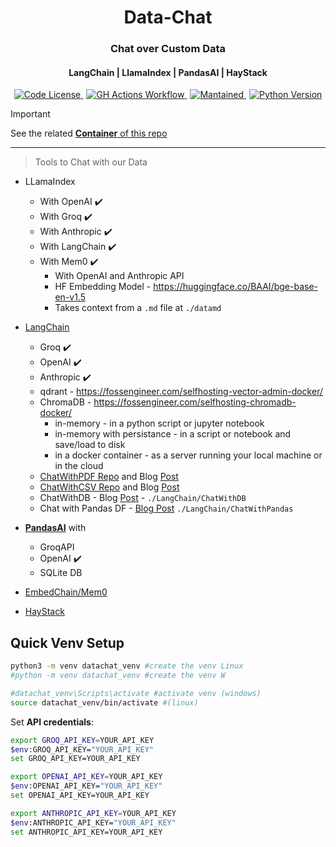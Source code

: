 <div align="center">
  <h1>Data-Chat</h1>
</div>

<div align="center">
  <h3>Chat over Custom Data</h3>
</div>


<div align="center">
  <h4>LangChain | LlamaIndex | PandasAI | HayStack</h3>
</div>

<div align="center">
  <a href="https://github.com/JAlcocerT/Streamlit-MultiChat?tab=GPL-3.0-1-ov-file" style="margin-right: 5px;">
    <img alt="Code License" src="https://img.shields.io/badge/License-GPLv3-blue.svg" />
  </a>
  <a href="https://github.com/JAlcocerT/Streamlit-MultiChat/actions/workflows/Streamlit_GHA_MultiArch.yml" style="margin-right: 5px;">
    <img alt="GH Actions Workflow" src="https://github.com/JAlcocerT/Streamlit-MultiChat/actions/workflows/Streamlit_GHA_MultiArch.yml/badge.svg" />
  </a>
  <a href="https://GitHub.com/JAlcocerT/Streamlit-Multichat/graphs/commit-activity" style="margin-right: 5px;">
    <img alt="Mantained" src="https://img.shields.io/badge/Maintained%3F-yes-green.svg" />
  </a>
  <a href="https://www.python.org/downloads/release/python-312">
    <img alt="Python Version" src="https://img.shields.io/badge/python-3.12-blue.svg" />
  </a>
</div>


> [!IMPORTANT]
> See the related [**Container** of this repo](https://github.com/JAlcocerT/Data-Chat/pkgs/container/data-chat)


---

> Tools to Chat with our Data

* LLamaIndex
    * With OpenAI ✔️
    * With Groq ✔️
    * With Anthropic ✔️
    * With LangChain ✔️
    * With Mem0 ✔️
        * With OpenAI and Anthropic API
        * HF Embedding Model - https://huggingface.co/BAAI/bge-base-en-v1.5
        * Takes context from a `.md` file at `./datamd`

* [LangChain](https://jalcocert.github.io/JAlcocerT/how-to-chat-with-your-data/)
    * Groq ✔️
    * OpenAI ✔️
    * Anthropic ✔️
    * qdrant - https://fossengineer.com/selfhosting-vector-admin-docker/
    * ChromaDB -  https://fossengineer.com/selfhosting-chromadb-docker/
        * in-memory - in a python script or jupyter notebook
        * in-memory with persistance - in a script or notebook and save/load to disk
        * in a docker container - as a server running your local machine or in the cloud
    * [ChatWithPDF Repo](https://github.com/JAlcocerT/ask-multiple-pdfs/) and Blog [Post](https://jalcocert.github.io/JAlcocerT/how-to-chat-with-pdfs/)
    * [ChatWithCSV Repo](https://github.com/JAlcocerT/langchain-ask-csv) and Blog [Post](https://jalcocert.github.io/JAlcocerT/how-to-chat-with-your-data/#chat-with-csv-with-langchain)
    * ChatWithDB - Blog [Post](https://jalcocert.github.io/JAlcocerT/how-to-chat-with-your-data/) - `./LangChain/ChatWithDB`
    * Chat with Pandas DF - [Blog Post](https://jalcocert.github.io/JAlcocerT/using-langchain-with-pandas-df) `./LangChain/ChatWithPandas`

* [**PandasAI**](https://jalcocert.github.io/JAlcocerT/how-to-use-pandasAI/) with 
    * GroqAPI
    * OpenAI ✔️
    * SQLite DB

* [EmbedChain/Mem0](https://jalcocert.github.io/JAlcocerT/how-to-use-rags-with-python/#embedchain---mem0)

* [HayStack](https://jalcocert.github.io/JAlcocerT/how-to-use-rags-with-python/#haystack-as-rag-framework)


## Quick Venv Setup

```sh
python3 -m venv datachat_venv #create the venv Linux
#python -m venv datachat_venv #create the venv W

#datachat_venv\Scripts\activate #activate venv (windows)
source datachat_venv/bin/activate #(linux)
```

Set **API credentials**:

```sh
export GROQ_API_KEY=YOUR_API_KEY
$env:GROQ_API_KEY="YOUR_API_KEY"
set GROQ_API_KEY=YOUR_API_KEY

export OPENAI_API_KEY=YOUR_API_KEY
$env:OPENAI_API_KEY="YOUR_API_KEY"
set OPENAI_API_KEY=YOUR_API_KEY

export ANTHROPIC_API_KEY=YOUR_API_KEY
$env:ANTHROPIC_API_KEY="YOUR_API_KEY"
set ANTHROPIC_API_KEY=YOUR_API_KEY
```